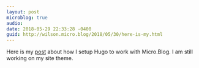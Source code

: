 ```yaml
---
layout: post
microblog: true
audio: 
date: 2018-05-29 22:33:28 -0400
guid: http://wilson.micro.blog/2018/05/30/here-is-my.html
---
```

Here is my [post](http://minimalworkflow.com/blog/2018/05/29/linking-microblog/) about how I setup Hugo to work with Micro.Blog. I am still working on my site theme. 
